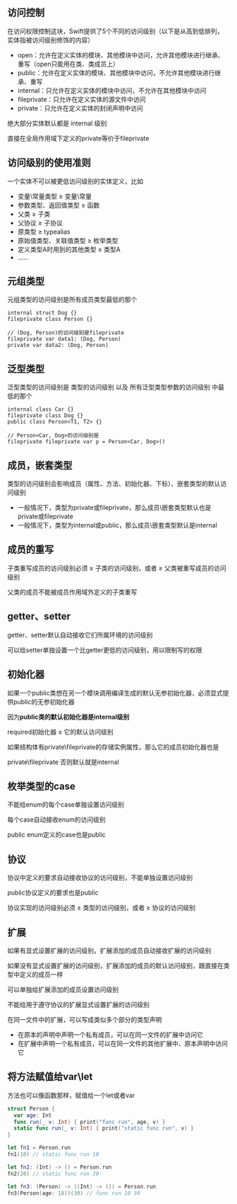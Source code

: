 ## 访问控制

在访问权限控制这块，Swift提供了5个不同的访问级别（以下是从高到低排列， 实体指被访问级别修饰的内容） 

- open：允许在定义实体的模块、其他模块中访问，允许其他模块进行继承、重写（open只能用在类、类成员上） 
- public：允许在定义实体的模块、其他模块中访问，不允许其他模块进行继承、重写 
- internal：只允许在定义实体的模块中访问，不允许在其他模块中访问 
- fileprivate：只允许在定义实体的源文件中访问 
- private：只允许在定义实体的封闭声明中访问

绝大部分实体默认都是 internal 级别

直接在全局作用域下定义的private等价于fileprivate

## 访问级别的使用准则

一个实体不可以被更低访问级别的实体定义，比如 

- 变量\常量类型 ≥ 变量\常量 
- 参数类型、返回值类型 ≥ 函数 
- 父类 ≥ 子类 
- 父协议 ≥ 子协议 
- 原类型 ≥ typealias 
- 原始值类型、关联值类型 ≥ 枚举类型 
- 定义类型A时用到的其他类型 ≥ 类型A 
- ......

## 元组类型

元组类型的访问级别是所有成员类型最低的那个

```
internal struct Dog {} 
fileprivate class Person {}

// (Dog, Person)的访问级别是fileprivate 
fileprivate var data1: (Dog, Person) 
private var data2: (Dog, Person)
```

## 泛型类型

泛型类型的访问级别是 类型的访问级别 以及 所有泛型类型参数的访问级别 中最低的那个

```
internal class Car {} 
fileprivate class Dog {} 
public class Person<T1, T2> {}

// Person<Car, Dog>的访问级别是
fileprivate fileprivate var p = Person<Car, Dog>()
```

## 成员，嵌套类型

类型的访问级别会影响成员（属性、方法、初始化器、下标）、嵌套类型的默认访问级别

- 一般情况下，类型为private或fileprivate，那么成员\嵌套类型默认也是private或fileprivate 
- 一般情况下，类型为internal或public，那么成员\嵌套类型默认是internal

## 成员的重写

子类重写成员的访问级别必须 ≥ 子类的访问级别，或者 ≥ 父类被重写成员的访问级别

父类的成员不能被成员作用域外定义的子类重写

## getter、setter

getter、setter默认自动接收它们所属环境的访问级别 

可以给setter单独设置一个比getter更低的访问级别，用以限制写的权限

## 初始化器

如果一个public类想在另一个模块调用编译生成的默认无参初始化器，必须显式提供public的无参初始化器 

因为**public类的默认初始化器是internal级别**

required初始化器 ≥ 它的默认访问级别

如果结构体有private\fileprivate的存储实例属性，那么它的成员初始化器也是

private\fileprivate 否则默认就是internal

## 枚举类型的case

不能给enum的每个case单独设置访问级别

每个case自动接收enum的访问级别

public enum定义的case也是public

## 协议

协议中定义的要求自动接收协议的访问级别，不能单独设置访问级别 

public协议定义的要求也是public

协议实现的访问级别必须 ≥ 类型的访问级别，或者 ≥ 协议的访问级别

## 扩展

如果有显式设置扩展的访问级别，扩展添加的成员自动接收扩展的访问级别

如果没有显式设置扩展的访问级别，扩展添加的成员的默认访问级别，跟直接在类型中定义的成员一样

可以单独给扩展添加的成员设置访问级别

不能给用于遵守协议的扩展显式设置扩展的访问级别

在同一文件中的扩展，可以写成类似多个部分的类型声明 

- 在原本的声明中声明一个私有成员，可以在同一文件的扩展中访问它 
- 在扩展中声明一个私有成员，可以在同一文件的其他扩展中、原本声明中访问它

## 将方法赋值给var\let

方法也可以像函数那样，赋值给一个let或者var

```swift
struct Person { 
  var age: Int 
  func run(_ v: Int) { print("func run", age, v) } 
  static func run(_ v: Int) { print("static func run", v) } 
}

let fn1 = Person.run 
fn1(10) // static func run 10

let fn2: (Int) -> () = Person.run 
fn2(20) // static func run 20

let fn3: (Person) -> ((Int) -> ()) = Person.run 
fn3(Person(age: 18))(30) // func run 18 30

```

